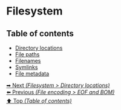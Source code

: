 # Filesystem

## Table of contents

- [Directory locations](directory_locations.md)
- [File paths](file_paths.md)
- [Filenames](filenames.md)
- [Symlinks](symlinks.md)
- [File metadata](file_metadata.md)

[➡ Next _(Filesystem > Directory locations)_](directory_locations.md)<br>
[⬅️ Previous _(File encoding > EOF and BOM)_](../file_encoding/eof_bom.md)<br>
[⬆️ Top _(Table of contents)_](../../README.md#table-of-contents)<br>
